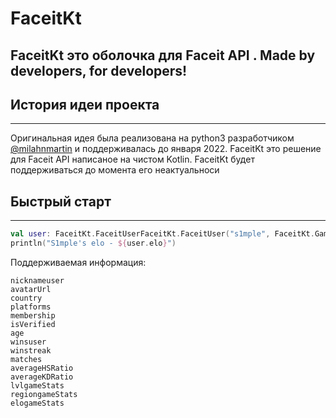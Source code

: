 # FaceitKt

## FaceitKt это оболочка для Faceit API . Made by developers, for developers!

## История идеи проекта

------

Оригинальная идея была реализована на python3 разработчиком [@milahnmartin](https://pypi.org/user/milahnmartin/) и поддерживалась до января 2022.
FaceitKt это решение для Faceit API написаное на чистом Kotlin. FaceitKt будет поддерживаться до момента его неактуальноси


## Быстрый старт

--------

```kotlin
val user: FaceitKt.FaceitUserFaceitKt.FaceitUser("s1mple", FaceitKt.Game.csgo)
println("S1mple's elo - ${user.elo}")
```

Поддерживаемая информация:
~~~
nicknameuser
avatarUrl
country
platforms
membership
isVerified
age
winsuser
winstreak
matches
averageHSRatio
averageKDRatio
lvlgameStats
regiongameStats
elogameStats
~~~

